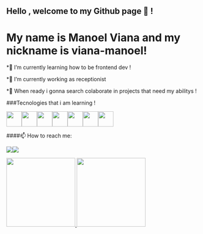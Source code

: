 
## Hello , welcome to my Github page 👋 !
# My name is Manoel Viana and my nickname is viana-manoel!

*🌱 I’m currently learning how to be frontend dev !

*🔨 I’m currently working as receptionist

*👯 When  ready i gonna search colaborate in projects that need my abilitys !



###Tecnologies that i am learning !

<img src="https://cdn.jsdelivr.net/gh/devicons/devicon@latest/icons/javascript/javascript-original.svg" width="40" height="40"/><img src="https://cdn.jsdelivr.net/gh/devicons/devicon@latest/icons/css3/css3-plain-wordmark.svg" width="40" height="40"/><img src="https://cdn.jsdelivr.net/gh/devicons/devicon@latest/icons/html5/html5-plain-wordmark.svg" width="40" height="40"/><img src="https://cdn.jsdelivr.net/gh/devicons/devicon@latest/icons/git/git-original.svg" width="40" height="40"/><img src="https://cdn.jsdelivr.net/gh/devicons/devicon@latest/icons/github/github-original-wordmark.svg" width="40" height="40"/><img src="https://cdn.jsdelivr.net/gh/devicons/devicon@latest/icons/react/react-original-wordmark.svg"  width="40" height="40" /><img src="https://cdn.jsdelivr.net/gh/devicons/devicon@latest/icons/angular/angular-original.svg" width="40" height="40" />

####📫 How to reach me:

<a href="https://www.linkedin.com/in/manoel-viana" target="_blank"><img loading="lazy" src="https://img.shields.io/badge/-LinkedIn-%230077B5?style=for-the-badge&logo=linkedin&logoColor=white" target="_blank"></a><a href = "emailto:manoel_2000neto@hotmail.com"><img loading="lazy" src="https://img.shields.io/badge/Gmail-D14836?style=for-the-badge&logo=gmail&logoColor=white" target="_blank"></a> 
</div>


<div>
<a href="https://github.com/viana-manoel">
<img loading="lazy" height="180em" src="https://github-readme-stats.vercel.app/api/top-langs/?username=viana-manoel&layout=compact&langs_count=7&theme=dracula"/>
<img loading="lazy" height="180em" src="https://github-readme-stats.vercel.app/api?username=viana-manoel&show_icons=true&theme=dracula&include_all_commits=true&count_private=true"/>
  
</div>
<!--
**viana-manoel/viana-manoel** is a ✨ _special_ ✨ repository because its `README.md` (this file) appears on your GitHub profile.

Here are some ideas to get you started:

- 🔭 I’m currently working on ...
- 🌱 I’m currently learning ...
- 👯 I’m looking to collaborate on ...
- 🤔 I’m looking for help with ...
- 💬 Ask me about ...
- 📫 How to reach me: ...
- 😄 Pronouns: ...
- ⚡ Fun fact: ...
-->
